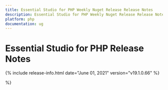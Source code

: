```yaml
---
title: Essential Studio for PHP Weekly Nuget Release Release Notes  
description: Essential Studio for PHP Weekly Nuget Release Release Notes  
platform: php
documentation: ug
---
```


# Essential Studio for PHP  Release Notes  

{% include release-info.html date="June 01, 2021"  version="v19.1.0.66" %} 



 %}



